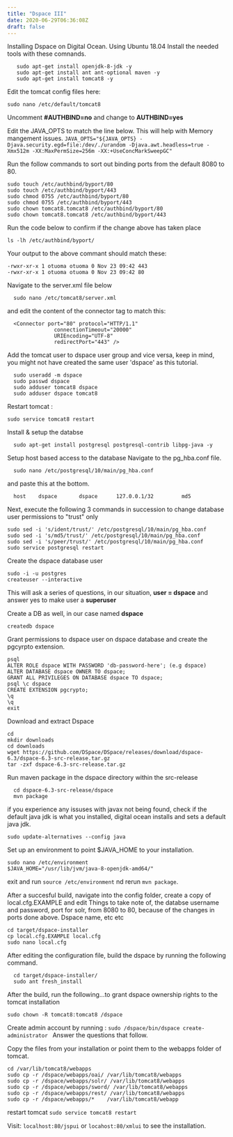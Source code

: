 ```yaml
---
title: "Dspace III"
date: 2020-06-29T06:36:08Z
draft: false
---
```



Installing Dspace on Digital Ocean. Using Ubuntu 18.04
Install the needed tools with these comnands.

```
   sudo apt-get install openjdk-8-jdk -y
   sudo apt-get install ant ant-optional maven -y
   sudo apt-get install tomcat8 -y
```

Edit the tomcat config files here:

```
sudo nano /etc/default/tomcat8
```

Uncomment **#AUTHBIND=no** and change to **AUTHBIND=yes**

Edit the JAVA_OPTS to match the line below. This will help with Memory mangement issues. ```JAVA_OPTS="${JAVA_OPTS} -Djava.security.egd=file:/dev/./urandom -Djava.awt.headless=true -Xmx512m -XX:MaxPermSize=256m -XX:+UseConcMarkSweepGC"```

Run the follow commands to sort out binding ports from the default 8080 to 80.

```
sudo touch /etc/authbind/byport/80 
sudo touch /etc/authbind/byport/443 
sudo chmod 0755 /etc/authbind/byport/80 
sudo chmod 0755 /etc/authbind/byport/443 
sudo chown tomcat8.tomcat8 /etc/authbind/byport/80 
sudo chown tomcat8.tomcat8 /etc/authbind/byport/443 
```

Run the code below to confirm if the change above has taken place
```
ls -lh /etc/authbind/byport/
```
Your output to the above commant should match these:

```
-rwxr-xr-x 1 otuoma otuoma 0 Nov 23 09:42 443 
-rwxr-xr-x 1 otuoma otuoma 0 Nov 23 09:42 80 
```

Navigate to the server.xml file below

```
  sudo nano /etc/tomcat8/server.xml 
```
and edit the content of the connector tag to match this:

```
  <Connector port="80" protocol="HTTP/1.1"
               connectionTimeout="20000"
               URIEncoding="UTF-8"
               redirectPort="443" />
```

Add the tomcat user to dspace user group and vice versa, keep in mind, you might not have created the same user 'dspace' as this tutorial.

```
  sudo useradd -m dspace
  sudo passwd dspace
  sudo adduser tomcat8 dspace
  sudo adduser dspace tomcat8
```
Restart tomcat :

```  
sudo service tomcat8 restart 
```


Install & setup the databse

```
  sudo apt-get install postgresql postgresql-contrib libpg-java -y 

```

Setup host based access to the database
Navigate to the pg_hba.conf file.
```
  sudo nano /etc/postgresql/10/main/pg_hba.conf 
```  

and paste this at the bottom.

```
  host    dspace       dspace      127.0.0.1/32         md5 
```
Next, execute the following 3 commands in succession to change database user permissions to "trust" only

```
sudo sed -i 's/ident/trust/' /etc/postgresql/10/main/pg_hba.conf 
sudo sed -i 's/md5/trust/' /etc/postgresql/10/main/pg_hba.conf 
sudo sed -i 's/peer/trust/' /etc/postgresql/10/main/pg_hba.conf 
sudo service postgresql restart
```

Create the dspace database user

```
sudo -i -u postgres
createuser --interactive
```

This will ask a series of questions, in our situation,  **user = dspace**  and  answer yes to make user  a **superuser**

Create a DB as well, in our case named **dspace**
```
createdb dspace
```

Grant permissions to dspace user on dspace database and create the pgcyrpto extension.
```
psql
ALTER ROLE dspace WITH PASSWORD 'db-password-here'; (e.g dspace) 
ALTER DATABASE dspace OWNER TO dspace; 
GRANT ALL PRIVILEGES ON DATABASE dspace TO dspace; 
psql \c dspace
CREATE EXTENSION pgcrypto; 
\q
\q
exit
```

Download and extract Dspace 

```
cd 
mkdir downloads 
cd downloads 
wget https://github.com/DSpace/DSpace/releases/download/dspace-6.3/dspace-6.3-src-release.tar.gz 
tar -zxf dspace-6.3-src-release.tar.gz
```

Run maven package in the dspace directory within the src-release

```
  cd dspace-6.3-src-release/dspace
  mvn package
```
if you experience any issuses with javax not being found, check if the default java jdk is what you installed, digital ocean installs and sets a default java jdk.

```
sudo update-alternatives --config java
```

Set up an environment to point $JAVA_HOME to your installation.

```
sudo nano /etc/environment
$JAVA_HOME="/usr/lib/jvm/java-8-openjdk-amd64/"

```
exit and run ```source /etc/environment``` nd rerun ```mvn package```.

After a succesful build, navigate into the config folder, create a copy of local.cfg.EXAMPLE and edit
Things to take note of, the  databse username and password, port for solr, from 8080 to 80, because of the changes in ports done above.
Dspace name, etc etc

```
cd target/dspace-installer
cp local.cfg.EXAMPLE local.cfg
sudo nano local.cfg
```

After editing the configuration file, build the dspace by running the following command.

```
  cd target/dspace-installer/
  sudo ant fresh_install
```

After the build,  run the following...to grant dspace ownership rights to the tomcat installation

```
sudo chown -R tomcat8:tomcat8 /dspace 
```

Create admin account by running : ```sudo /dspace/bin/dspace create-administrator ```
Answer the questions that follow.


Copy the files from your installation or point them to the webapps folder of tomcat.

```
cd /var/lib/tomcat8/webapps
sudo cp -r /dspace/webapps/oai/ /var/lib/tomcat8/webapps 
sudo cp -r /dspace/webapps/solr/ /var/lib/tomcat8/webapps 
sudo cp -r /dspace/webapps/sword/ /var/lib/tomcat8/webapps 
sudo cp -r /dspace/webapps/rest/ /var/lib/tomcat8/webapps 
sudo cp -r /dspace/webapps/*    /var/lib/tomcat8/webapp
```

restart tomcat ```sudo service tomcat8 restart ```

Visit: ``localhost:80/jspui`` or ``locahost:80/xmlui`` to see the installation.